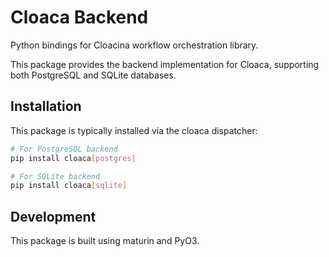 # Cloaca Backend

Python bindings for Cloacina workflow orchestration library.

This package provides the backend implementation for Cloaca, supporting both PostgreSQL and SQLite databases.

## Installation

This package is typically installed via the cloaca dispatcher:

```bash
# For PostgreSQL backend
pip install cloaca[postgres]

# For SQLite backend
pip install cloaca[sqlite]
```

## Development

This package is built using maturin and PyO3.
